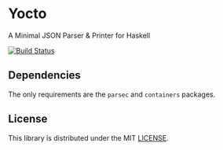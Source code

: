 Yocto
=====

A Minimal JSON Parser & Printer for Haskell

[![Build Status](https://travis-ci.org/ajg/yocto.png?branch=master)](https://travis-ci.org/ajg/yocto)

Dependencies
------------

The only requirements are the `parsec` and `containers` packages.

License
-------

This library is distributed under the MIT [LICENSE](./LICENSE).
